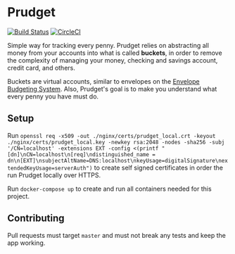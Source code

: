 # Prudget

[![Build Status](https://travis-ci.org/thyagostall/prudget.svg?branch=master)](https://travis-ci.org/thyagostall/prudget)
[![CircleCI](https://circleci.com/gh/thyagostall/prudget.svg?style=svg)](https://circleci.com/gh/thyagostall/prudget)

Simple way for tracking every penny. Prudget relies on abstracting all money from your accounts into what is called **buckets**, in order to remove the complexity of managing your money, checking and savings account, credit card, and others.

Buckets are virtual accounts, similar to envelopes on the [Envelope Budgeting System](https://www.moneycrashers.com/envelope-budgeting-system/). Also, Prudget's goal is to make you understand what every penny you have must do.

## Setup

Run `openssl req -x509 -out ./nginx/certs/prudget_local.crt -keyout ./nginx/certs/prudget_local.key -newkey rsa:2048 -nodes -sha256 -subj '/CN=localhost' -extensions EXT -config <(printf "[dn]\nCN=localhost\n[req]\ndistinguished_name = dn\n[EXT]\nsubjectAltName=DNS:localhost\nkeyUsage=digitalSignature\nextendedKeyUsage=serverAuth")` to create self signed certificates in order the run Prudget locally over HTTPS.

Run `docker-compose up` to create and run all containers needed for this project.

## Contributing

Pull requests must target `master` and must not break any tests and keep the app working.

